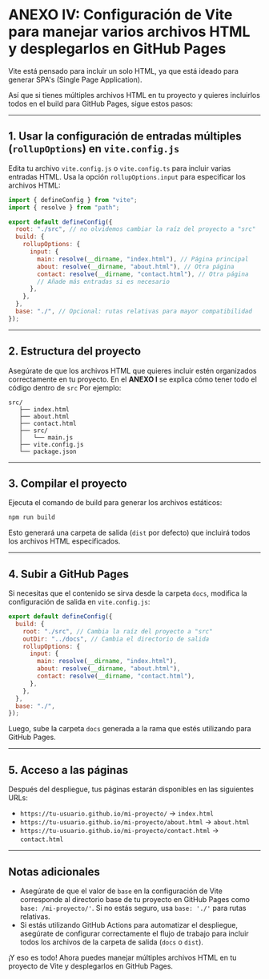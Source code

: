 # ANEXO IV: Configuración de Vite para manejar varios archivos HTML y desplegarlos en GitHub Pages

Vite está pensado para incluir un solo HTML, ya que está ideado para generar SPA's (Single Page Application).

Así que si tienes múltiples archivos HTML en tu proyecto y quieres incluirlos todos en el build para GitHub Pages, sigue estos pasos:

---

## 1. Usar la configuración de entradas múltiples (`rollupOptions`) en `vite.config.js`

Edita tu archivo `vite.config.js` o `vite.config.ts` para incluir varias entradas HTML. Usa la opción `rollupOptions.input` para especificar los archivos HTML:

```javascript
import { defineConfig } from "vite";
import { resolve } from "path";

export default defineConfig({
  root: "./src", // no olvidemos cambiar la raíz del proyecto a "src"
  build: {
    rollupOptions: {
      input: {
        main: resolve(__dirname, "index.html"), // Página principal
        about: resolve(__dirname, "about.html"), // Otra página
        contact: resolve(__dirname, "contact.html"), // Otra página
        // Añade más entradas si es necesario
      },
    },
  },
  base: "./", // Opcional: rutas relativas para mayor compatibilidad
});
```

---

## 2. Estructura del proyecto

Asegúrate de que los archivos HTML que quieres incluir estén organizados correctamente en tu proyecto. En el **ANEXO I** se explica cómo tener todo el código dentro de `src` Por ejemplo:

```plaintext
src/
   ├── index.html
   ├── about.html
   ├── contact.html
   ├── src/
   │   └── main.js
   ├── vite.config.js
   └── package.json
```

---

## 3. Compilar el proyecto

Ejecuta el comando de build para generar los archivos estáticos:

```bash
npm run build
```

Esto generará una carpeta de salida (`dist` por defecto) que incluirá todos los archivos HTML especificados.

---

## 4. Subir a GitHub Pages

Si necesitas que el contenido se sirva desde la carpeta `docs`, modifica la configuración de salida en `vite.config.js`:

```javascript
export default defineConfig({
  build: {
    root: "./src", // Cambia la raíz del proyecto a "src"
    outDir: "../docs", // Cambia el directorio de salida
    rollupOptions: {
      input: {
        main: resolve(__dirname, "index.html"),
        about: resolve(__dirname, "about.html"),
        contact: resolve(__dirname, "contact.html"),
      },
    },
  },
  base: "./",
});
```

Luego, sube la carpeta `docs` generada a la rama que estés utilizando para GitHub Pages.

---

## 5. Acceso a las páginas

Después del despliegue, tus páginas estarán disponibles en las siguientes URLs:

- `https://tu-usuario.github.io/mi-proyecto/` → `index.html`
- `https://tu-usuario.github.io/mi-proyecto/about.html` → `about.html`
- `https://tu-usuario.github.io/mi-proyecto/contact.html` → `contact.html`

---

## Notas adicionales

- Asegúrate de que el valor de `base` en la configuración de Vite corresponde al directorio base de tu proyecto en GitHub Pages como `base: /mi-proyecto/'`. Si no estás seguro, usa `base: './'` para rutas relativas.
- Si estás utilizando GitHub Actions para automatizar el despliegue, asegúrate de configurar correctamente el flujo de trabajo para incluir todos los archivos de la carpeta de salida (`docs` o `dist`).

¡Y eso es todo! Ahora puedes manejar múltiples archivos HTML en tu proyecto de Vite y desplegarlos en GitHub Pages.
